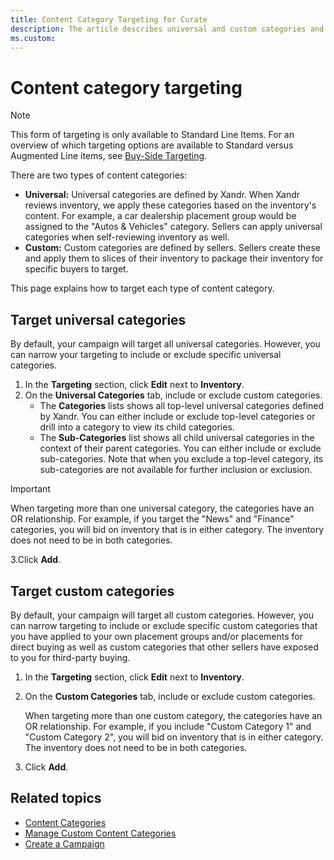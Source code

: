 ```yaml
---
title: Content Category Targeting for Curate
description: The article describes universal and custom categories and how the organization target these two categories. The content category targeting is available to Standard Line Items only. 
ms.custom: 
---
```


# Content category targeting

> [!NOTE]
> This form of targeting is only available to Standard Line Items. For an overview of which targeting options are available to Standard versus Augmented Line items, see [Buy-Side Targeting](buy-side-targeting.md).    

There are two types of content categories:

- **Universal:** Universal categories are defined by Xandr. When Xandr reviews inventory, we apply these categories based on the inventory's content. For example, a car dealership placement group would be assigned to the "Autos & Vehicles" category. Sellers can apply universal categories when self-reviewing inventory as well.
- **Custom:** Custom categories are defined by sellers. Sellers create these and apply them to slices of their inventory to package their inventory for specific buyers to target.

This page explains how to target each type of content category.

## Target universal categories

By default, your campaign will target all universal categories. However, you can narrow your targeting to include or exclude specific universal categories.

1. In the **Targeting** section, click **Edit** next to **Inventory**.
1. On the **Universal Categories** tab, include or exclude custom categories.
    - The **Categories** lists shows all top-level universal categories defined by Xandr. You can either include or exclude top-level categories or drill into a category to view its child categories.
    - The **Sub-Categories** list shows all child universal categories in the context of their parent categories. You can either include or exclude sub-categories. Note that when you exclude a top-level category, its sub-categories are not available for further inclusion or exclusion.

> [!IMPORTANT]
> When targeting more than one universal category, the categories have an OR relationship. For example, if you target the "News" and "Finance" categories, you will bid on inventory that is in either category. The inventory does not need to be in both categories.

3.Click **Add**.

## Target custom categories

By default, your campaign will target all custom categories. However, you can narrow targeting to include or exclude specific custom categories that you have applied to your own placement groups and/or placements for direct buying as well as custom categories that other sellers have exposed to you for third-party buying.

1. In the **Targeting** section, click **Edit** next to **Inventory**.

1. On the **Custom Categories** tab, include or exclude custom categories.

    When targeting more than one custom category, the categories have an OR relationship. For example, if you include "Custom Category 1" and "Custom Category 2", you will bid on inventory that is in either category. The inventory does not need to be in both categories.

1. Click **Add**.

## Related topics

- [Content Categories](../monetize/content-categories.md)
- [Manage Custom Content Categories](../monetize/manage-custom-content-categories.md)
- [Create a Campaign](../monetize/create-a-campaign.md)
